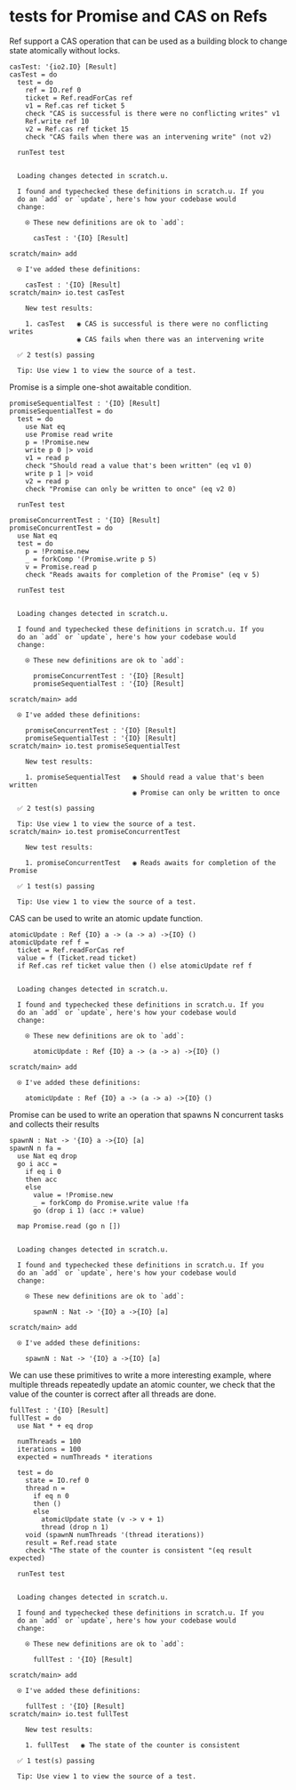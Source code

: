 # tests for Promise and CAS on Refs

Ref support a CAS operation that can be used as a building block to
change state atomically without locks.

``` unison
casTest: '{io2.IO} [Result]
casTest = do
  test = do
    ref = IO.ref 0
    ticket = Ref.readForCas ref
    v1 = Ref.cas ref ticket 5
    check "CAS is successful is there were no conflicting writes" v1
    Ref.write ref 10
    v2 = Ref.cas ref ticket 15
    check "CAS fails when there was an intervening write" (not v2)

  runTest test
```

``` ucm :added-by-ucm

  Loading changes detected in scratch.u.

  I found and typechecked these definitions in scratch.u. If you
  do an `add` or `update`, here's how your codebase would
  change:

    ⍟ These new definitions are ok to `add`:
    
      casTest : '{IO} [Result]
```

``` ucm
scratch/main> add

  ⍟ I've added these definitions:

    casTest : '{IO} [Result]
scratch/main> io.test casTest

    New test results:

    1. casTest   ◉ CAS is successful is there were no conflicting writes
                 ◉ CAS fails when there was an intervening write

  ✅ 2 test(s) passing

  Tip: Use view 1 to view the source of a test.
```

Promise is a simple one-shot awaitable condition.

``` unison
promiseSequentialTest : '{IO} [Result]
promiseSequentialTest = do
  test = do
    use Nat eq
    use Promise read write
    p = !Promise.new
    write p 0 |> void
    v1 = read p
    check "Should read a value that's been written" (eq v1 0)
    write p 1 |> void
    v2 = read p
    check "Promise can only be written to once" (eq v2 0)

  runTest test

promiseConcurrentTest : '{IO} [Result]
promiseConcurrentTest = do
  use Nat eq
  test = do
    p = !Promise.new
    _ = forkComp '(Promise.write p 5)
    v = Promise.read p
    check "Reads awaits for completion of the Promise" (eq v 5)

  runTest test
```

``` ucm :added-by-ucm

  Loading changes detected in scratch.u.

  I found and typechecked these definitions in scratch.u. If you
  do an `add` or `update`, here's how your codebase would
  change:

    ⍟ These new definitions are ok to `add`:
    
      promiseConcurrentTest : '{IO} [Result]
      promiseSequentialTest : '{IO} [Result]
```

``` ucm
scratch/main> add

  ⍟ I've added these definitions:

    promiseConcurrentTest : '{IO} [Result]
    promiseSequentialTest : '{IO} [Result]
scratch/main> io.test promiseSequentialTest

    New test results:

    1. promiseSequentialTest   ◉ Should read a value that's been written
                               ◉ Promise can only be written to once

  ✅ 2 test(s) passing

  Tip: Use view 1 to view the source of a test.
scratch/main> io.test promiseConcurrentTest

    New test results:

    1. promiseConcurrentTest   ◉ Reads awaits for completion of the Promise

  ✅ 1 test(s) passing

  Tip: Use view 1 to view the source of a test.
```

CAS can be used to write an atomic update function.

``` unison
atomicUpdate : Ref {IO} a -> (a -> a) ->{IO} ()
atomicUpdate ref f =
  ticket = Ref.readForCas ref
  value = f (Ticket.read ticket)
  if Ref.cas ref ticket value then () else atomicUpdate ref f
```

``` ucm :added-by-ucm

  Loading changes detected in scratch.u.

  I found and typechecked these definitions in scratch.u. If you
  do an `add` or `update`, here's how your codebase would
  change:

    ⍟ These new definitions are ok to `add`:
    
      atomicUpdate : Ref {IO} a -> (a -> a) ->{IO} ()
```

``` ucm
scratch/main> add

  ⍟ I've added these definitions:

    atomicUpdate : Ref {IO} a -> (a -> a) ->{IO} ()
```

Promise can be used to write an operation that spawns N concurrent
tasks and collects their results

``` unison
spawnN : Nat -> '{IO} a ->{IO} [a]
spawnN n fa =
  use Nat eq drop
  go i acc =
    if eq i 0
    then acc
    else
      value = !Promise.new
      _ = forkComp do Promise.write value !fa
      go (drop i 1) (acc :+ value)

  map Promise.read (go n [])
```

``` ucm :added-by-ucm

  Loading changes detected in scratch.u.

  I found and typechecked these definitions in scratch.u. If you
  do an `add` or `update`, here's how your codebase would
  change:

    ⍟ These new definitions are ok to `add`:
    
      spawnN : Nat -> '{IO} a ->{IO} [a]
```

``` ucm
scratch/main> add

  ⍟ I've added these definitions:

    spawnN : Nat -> '{IO} a ->{IO} [a]
```

We can use these primitives to write a more interesting example, where
multiple threads repeatedly update an atomic counter, we check that
the value of the counter is correct after all threads are done.

``` unison
fullTest : '{IO} [Result]
fullTest = do
  use Nat * + eq drop

  numThreads = 100
  iterations = 100
  expected = numThreads * iterations

  test = do
    state = IO.ref 0
    thread n =
      if eq n 0
      then ()
      else
        atomicUpdate state (v -> v + 1)
        thread (drop n 1)
    void (spawnN numThreads '(thread iterations))
    result = Ref.read state
    check "The state of the counter is consistent "(eq result expected)

  runTest test
```

``` ucm :added-by-ucm

  Loading changes detected in scratch.u.

  I found and typechecked these definitions in scratch.u. If you
  do an `add` or `update`, here's how your codebase would
  change:

    ⍟ These new definitions are ok to `add`:
    
      fullTest : '{IO} [Result]
```

``` ucm
scratch/main> add

  ⍟ I've added these definitions:

    fullTest : '{IO} [Result]
scratch/main> io.test fullTest

    New test results:

    1. fullTest   ◉ The state of the counter is consistent 

  ✅ 1 test(s) passing

  Tip: Use view 1 to view the source of a test.
```
